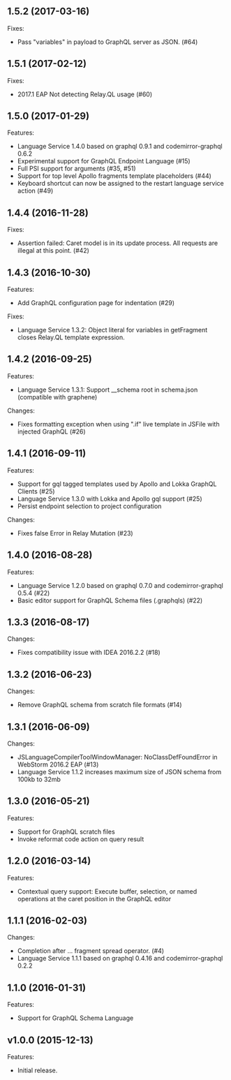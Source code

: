 ## 1.5.2 (2017-03-16)

Fixes:

- Pass "variables" in payload to GraphQL server as JSON. (#64)

## 1.5.1 (2017-02-12)

Fixes:

- 2017.1 EAP Not detecting Relay.QL usage (#60)

## 1.5.0 (2017-01-29)

Features:

- Language Service 1.4.0 based on graphql 0.9.1 and codemirror-graphql 0.6.2
- Experimental support for GraphQL Endpoint Language (#15)
- Full PSI support for arguments (#35, #51)
- Support for top level Apollo fragments template placeholders (#44)
- Keyboard shortcut can now be assigned to the restart language service action (#49)

## 1.4.4 (2016-11-28)

Fixes:

- Assertion failed: Caret model is in its update process. All requests are illegal at this point. (#42)

## 1.4.3 (2016-10-30)

Features:

- Add GraphQL configuration page for indentation (#29)

Fixes:

- Language Service 1.3.2: Object literal for variables in getFragment closes Relay.QL template expression.

## 1.4.2 (2016-09-25)

Features:

- Language Service 1.3.1: Support __schema root in schema.json (compatible with graphene)

Changes:

- Fixes formatting exception when using ".if" live template in JSFile with injected GraphQL (#26)

## 1.4.1 (2016-09-11)

Features:

- Support for gql tagged templates used by Apollo and Lokka GraphQL Clients (#25)
- Language Service 1.3.0 with Lokka and Apollo gql support (#25)
- Persist endpoint selection to project configuration

Changes:

- Fixes false Error in Relay Mutation (#23)


## 1.4.0 (2016-08-28)

Features:

- Language Service 1.2.0 based on graphql 0.7.0 and codemirror-graphql 0.5.4 (#22)
- Basic editor support for GraphQL Schema files (.graphqls) (#22)

## 1.3.3 (2016-08-17)

Changes:

- Fixes compatibility issue with IDEA 2016.2.2 (#18)

## 1.3.2 (2016-06-23)

Changes:

- Remove GraphQL schema from scratch file formats (#14)

## 1.3.1 (2016-06-09)

Changes:

- JSLanguageCompilerToolWindowManager: NoClassDefFoundError in WebStorm 2016.2 EAP (#13)
- Language Service 1.1.2 increases maximum size of JSON schema from 100kb to 32mb

## 1.3.0 (2016-05-21)

Features:

- Support for GraphQL scratch files
- Invoke reformat code action on query result

## 1.2.0 (2016-03-14)

Features:

- Contextual query support: Execute buffer, selection, or named operations at the caret position in the GraphQL editor

## 1.1.1 (2016-02-03)

Changes:

- Completion after ... fragment spread operator. (#4)
- Language Service 1.1.1 based on graphql 0.4.16 and codemirror-graphql 0.2.2

## 1.1.0 (2016-01-31)

Features:

- Support for GraphQL Schema Language


## v1.0.0 (2015-12-13)

Features:

- Initial release.
